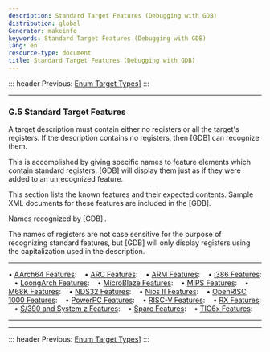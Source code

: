 ```yaml
---
description: Standard Target Features (Debugging with GDB)
distribution: global
Generator: makeinfo
keywords: Standard Target Features (Debugging with GDB)
lang: en
resource-type: document
title: Standard Target Features (Debugging with GDB)
---
```

::: header
Previous: [Enum Target Types](Enum-Target-Types.html#Enum-Target-Types)]
:::

---

### G.5 Standard Target Features

A target description must contain either no registers or all the target's registers. If the description contains no registers, then [GDB] can recognize them.

This is accomplished by giving specific names to feature elements which contain standard registers. [GDB] will display them just as if they were added to an unrecognized feature.

This section lists the known features and their expected contents. Sample XML documents for these features are included in the [GDB].

Names recognized by [GDB]'.

The names of registers are not case sensitive for the purpose of recognizing standard features, but [GDB] will only display registers using the capitalization used in the description.

---

• [AArch64 Features](AArch64-Features.html#AArch64-Features):                               
• [ARC Features](ARC-Features.html#ARC-Features):                                           
• [ARM Features](ARM-Features.html#ARM-Features):                                           
• [i386 Features](i386-Features.html#i386-Features):                                        
• [LoongArch Features](LoongArch-Features.html#LoongArch-Features):                         
• [MicroBlaze Features](MicroBlaze-Features.html#MicroBlaze-Features):                      
• [MIPS Features](MIPS-Features.html#MIPS-Features):                                        
• [M68K Features](M68K-Features.html#M68K-Features):                                        
• [NDS32 Features](NDS32-Features.html#NDS32-Features):                                     
• [Nios II Features](Nios-II-Features.html#Nios-II-Features):                                              
• [OpenRISC 1000 Features](OpenRISC-1000-Features.html#OpenRISC-1000-Features):                            
• [PowerPC Features](PowerPC-Features.html#PowerPC-Features):                                              
• [RISC-V Features](RISC_002dV-Features.html#RISC_002dV-Features):                                         
• [RX Features](RX-Features.html#RX-Features):                                                             
• [S/390 and System z Features](S_002f390-and-System-z-Features.html#S_002f390-and-System-z-Features):     
• [Sparc Features](Sparc-Features.html#Sparc-Features):                                                    
• [TIC6x Features](TIC6x-Features.html#TIC6x-Features):                                                    

---

---

::: header
Previous: [Enum Target Types](Enum-Target-Types.html#Enum-Target-Types)]
:::
